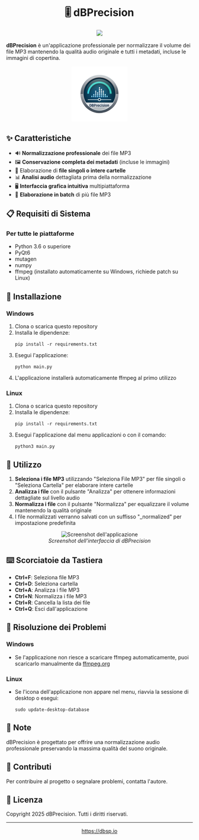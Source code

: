 <div align="center">

# 🎚️ dBPrecision

<img src="https://img.shields.io/badge/versione-1.0-blue">

</div>

**dBPrecision** è un'applicazione professionale per normalizzare il volume dei file MP3 mantenendo la qualità audio originale e tutti i metadati, incluse le immagini di copertina.

<p align="center">
  <img src="icons/dbprecision.png" alt="Logo dBPrecision" width="150">
</p>

## ✨ Caratteristiche

- 🔊 **Normalizzazione professionale** dei file MP3
- 🖼️ **Conservazione completa dei metadati** (incluse le immagini)
- 📁 Elaborazione di **file singoli o intere cartelle**
- 📊 **Analisi audio** dettagliata prima della normalizzazione
- 🖥️ **Interfaccia grafica intuitiva** multipiattaforma
- 🔄 **Elaborazione in batch** di più file MP3

## 📋 Requisiti di Sistema

### Per tutte le piattaforme
- Python 3.6 o superiore
- PyQt6
- mutagen
- numpy
- ffmpeg (installato automaticamente su Windows, richiede patch su Linux)

## 🚀 Installazione

### Windows
1. Clona o scarica questo repository
2. Installa le dipendenze:
   ```
   pip install -r requirements.txt
   ```
3. Esegui l'applicazione:
   ```
   python main.py
   ```
4. L'applicazione installerà automaticamente ffmpeg al primo utilizzo

### Linux
1. Clona o scarica questo repository
2. Installa le dipendenze:
   ```
   pip install -r requirements.txt
   ```
3. Esegui l'applicazione dal menu applicazioni o con il comando:
   ```
   python3 main.py
   ```

## 🎯 Utilizzo

1. **Seleziona i file MP3** utilizzando "Seleziona File MP3" per file singoli o "Seleziona Cartella" per elaborare intere cartelle
2. **Analizza i file** con il pulsante "Analizza" per ottenere informazioni dettagliate sul livello audio
3. **Normalizza i file** con il pulsante "Normalizza" per equalizzare il volume mantenendo la qualità originale
4. I file normalizzati verranno salvati con un suffisso "_normalized" per impostazione predefinita

<p align="center">
  <img src="https://i.postimg.cc/T3fdMXz7/dbprecision.webp" alt="Screenshot dell'applicazione" width="600">
  <br>
  <em>Screenshot dell'interfaccia di dBPrecision</em>
</p>

## ⌨️ Scorciatoie da Tastiera

- **Ctrl+F**: Seleziona file MP3
- **Ctrl+D**: Seleziona cartella
- **Ctrl+A**: Analizza i file MP3
- **Ctrl+N**: Normalizza i file MP3
- **Ctrl+R**: Cancella la lista dei file
- **Ctrl+Q**: Esci dall'applicazione

## 🔧 Risoluzione dei Problemi

### Windows
- Se l'applicazione non riesce a scaricare ffmpeg automaticamente, puoi scaricarlo manualmente da [ffmpeg.org](https://ffmpeg.org/download.html)

### Linux
- Se l'icona dell'applicazione non appare nel menu, riavvia la sessione di desktop o esegui:
  ```
  sudo update-desktop-database
  ```

## 📝 Note

dBPrecision è progettato per offrire una normalizzazione audio professionale preservando la massima qualità del suono originale.

## 🤝 Contributi

Per contribuire al progetto o segnalare problemi, contatta l'autore.

## 📜 Licenza

Copyright 2025 dBPrecision. Tutti i diritti riservati.

---

<p align="center">
  <a href="https://dbsp.io">https://dbsp.io</a>
</p>
